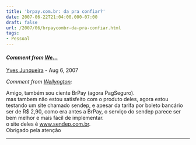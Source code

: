 ```yaml
---
title: 'brpay.com.br: da pra confiar?'
date: 2007-06-22T21:04:00.000-07:00
draft: false
url: /2007/06/brpaycombr-da-pra-confiar.html
tags: 
- Pessoal
---
```


#### _Comment from [We...](http://ourosites.com)_
[Yves Junqueira](https://www.blogger.com/profile/00104361785049371212 "noreply@blogger.com") - <time datetime="2007-08-11T03:06:00.000-07:00">Aug 6, 2007</time>

_Comment from [Wellyngton](http://ourosites.com):_  
  
Amigo, também sou ciente BrPay (agora PagSeguro).  
mas tambem não estou satisfeito com o produto deles, agora estou testando um site chamado sendep, e apesar da tarifa por boleto bancário ser de R$ 2,90, como era antes a BrPay, o serviço do sendep parece ser bem melhor e mais fácil de implementar.  
o site deles é www.sendep.com.br.  
Obrigado pela atenção
<hr />
